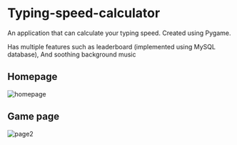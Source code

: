 # Typing-speed-calculator
An application that can calculate your typing speed. Created using Pygame.

Has multiple features such as leaderboard (implemented using MySQL database), And soothing background music

## Homepage
![homepage](https://github.com/BallAd15/Typing-speed-calculator/assets/61866962/13399bd2-020f-4d63-b45a-a55c0ae87104)

## Game page
![page2](https://github.com/BallAd15/Typing-speed-calculator/assets/61866962/9e3c67e9-fc77-492e-a96d-a6c581ca977a)

